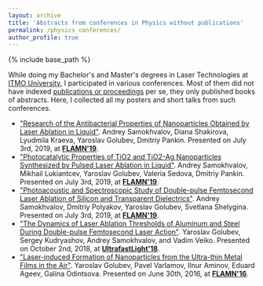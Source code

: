 ```yaml
---
layout: archive
title: 'Abstracts from conferences in Physics without publications'
permalink: /physics_conferences/
author_profile: true
---
```


{% include base_path %}

While doing my Bachelor's and Master's degrees in Laser Technologies at <a href="https://en.itmo.ru/">ITMO University</a>, I participated in various conferences.
Most of them did not have indexed <a href="https://areyde.com/publications/">publications or proceedings</a> per se, they only published books of abstracts.
Here, I collected all my posters and short talks from such conferences.

* <a href="https://www.spsl.nsc.ru/FullText/konfe/FLAMN-19.pdf">"Research of the Antibacterial Properties of Nanoparticles Obtained by Laser Ablation in Liquid"</a>.
  Andrey Samokhvalov, Diana Shakirova, Lyudmila Kraeva, Yaroslav Golubev, Dmitriy Pankin. Presented on July 3rd, 2019, at [**FLAMN'19**](https://flamn.itmo.ru/).
* <a href="https://www.spsl.nsc.ru/FullText/konfe/FLAMN-19.pdf#page=167">"Photocatalytic Properties of TiO2 and TiO2-Ag Nanoparticles Synthesized by Pulsed Laser Ablation in Liquid"</a>.
  Andrey Samokhvalov, Mikhail Lukiantcev, Yaroslav Golubev, Valeria Sedova, Dmitriy Pankin. Presented on July 3rd, 2019, at [**FLAMN'19**](https://flamn.itmo.ru/).
* <a href="https://www.spsl.nsc.ru/FullText/konfe/FLAMN-19.pdf#page=196">"Photoacoustic and Spectroscopic Study of Double-pulse Femtosecond Laser Ablation of Silicon and Transparent Dielectrics"</a>.
  Andrey Samokhvalov, Dmitriy Polyakov, Yaroslav Golubev, Svetlana Shelygina. Presented on July 3rd, 2019, at [**FLAMN'19**](https://flamn.itmo.ru/).
* <a href="https://news.itmo.ru/en/news/8299/">"The Dynamics of Laser Ablation Thresholds of Aluminum and Steel During Double-pulse Femtosecond Laser Action"</a>. 
Yaroslav Golubev, Sergey Kudryashov, Andrey Samokhvalov, and Vadim Veiko. Presented on October 2nd, 2018, at [**UltrafastLight'18**](https://ultrafastlight.lebedev.ru/).
* <a href="https://areyde.com/files/flamn2016/book_of_abstracts.pdf#page=138">"Laser-induced Formation of Nanoparticles from the Ultra-thin Metal Films in the Air"</a>.
  Yaroslav Golubev, Pavel Varlamov, Ilnur Aminov, Eduard Ageev, Galina Odintsova. Presented on June 30th, 2016, at [**FLAMN'16**](https://flamn.itmo.ru/).
